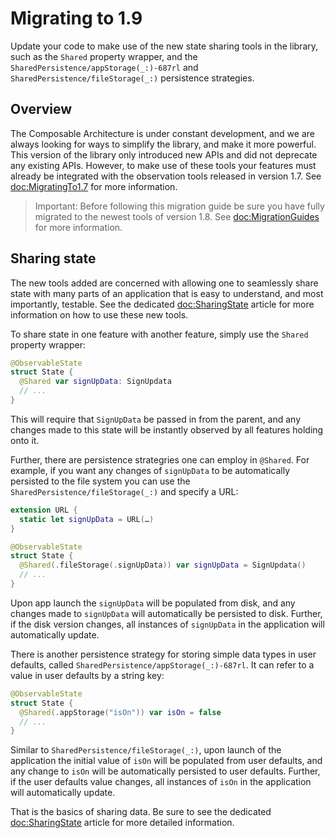 # Migrating to 1.9

Update your code to make use of the new state sharing tools in the library, such as the ``Shared``
property wrapper, and the ``SharedPersistence/appStorage(_:)-687rl`` and 
``SharedPersistence/fileStorage(_:)`` persistence strategies.

## Overview

The Composable Architecture is under constant development, and we are always looking for ways to
simplify the library, and make it more powerful. This version of the library only introduced new 
APIs and did not deprecate any existing APIs. However, to make use of these tools your features
must already be integrated with the observation tools released in version 1.7. See 
<doc:MigratingTo1.7> for more information.

> Important: Before following this migration guide be sure you have fully migrated to the newest
tools of version 1.8. See <doc:MigrationGuides> for more information.

## Sharing state

The new tools added are concerned with allowing one to seamlessly share state with many parts of an 
application that is easy to understand, and most importantly, testable. See the dedicated 
<doc:SharingState> article for more information on how to use these new tools. 

To share state in one feature with another feature, simply use the ``Shared`` property wrapper:

```swift
@ObservableState
struct State {
  @Shared var signUpData: SignUpdata
  // ...
}
```

This will require that `SignUpData` be passed in from the parent, and any changes made to this state
will be instantly observed by all features holding onto it.

Further, there are persistence strategries one can employ in `@Shared`. For example, if you want
any changes of `signUpData` to be automatically persisted to the file system you can use the
``SharedPersistence/fileStorage(_:)`` and specify a URL:

```swift
extension URL {
  static let signUpData = URL(…)
}

@ObservableState
struct State {
  @Shared(.fileStorage(.signUpData)) var signUpData = SignUpdata()
  // ...
}
```

Upon app launch the `signUpData` will be populated from disk, and any changes made to `signUpData`
will automatically be persisted to disk. Further, if the disk version changes, all instances of 
`signUpData` in the application will automatically update.

There is another persistence strategy for storing simple data types in user defaults, called
``SharedPersistence/appStorage(_:)-687rl``. It can refer to a value in user defaults by a string
key:

```swift
@ObservableState 
struct State {
  @Shared(.appStorage("isOn")) var isOn = false
  // ...
}
```

Similar to ``SharedPersistence/fileStorage(_:)``, upon launch of the application the initial value
of `isOn` will be populated from user defaults, and any change to `isOn` will be automatically 
persisted to user defaults. Further, if the user defaults value changes, all instances of `isOn`
in the application will automatically update.

That is the basics of sharing data. Be sure to see the dedicated <doc:SharingState> article
for more detailed information.
